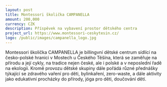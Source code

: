 ```yaml
---
layout: post
title: Montessori školička CAMPANELLA 
amount: 200,000
currency: CZK
description: Příspěvek na vybavení prostor dětského centra
project_url: https://www.montessori-ceskytesin.cz/
logo: /public/images/campanella_logo.jpg
---
```


Montessori školička CAMPANELLA je billingvní dětské centrum sídlící na česko-polské hranici v Mostech u Českého Těšína, která se zaměřuje na přírodu a její cykly, na tradice nejen české, ale i polské a v neposlední řadě na ekologii. Kromě provozu dětské skupiny dále pořádá různé přednášky týkající se zdravého vaření pro děti, bylinkaření, zero-waste, a dále aktivity jako edukativní procházky do přírody, jóga pro děti, doučování dětí.
